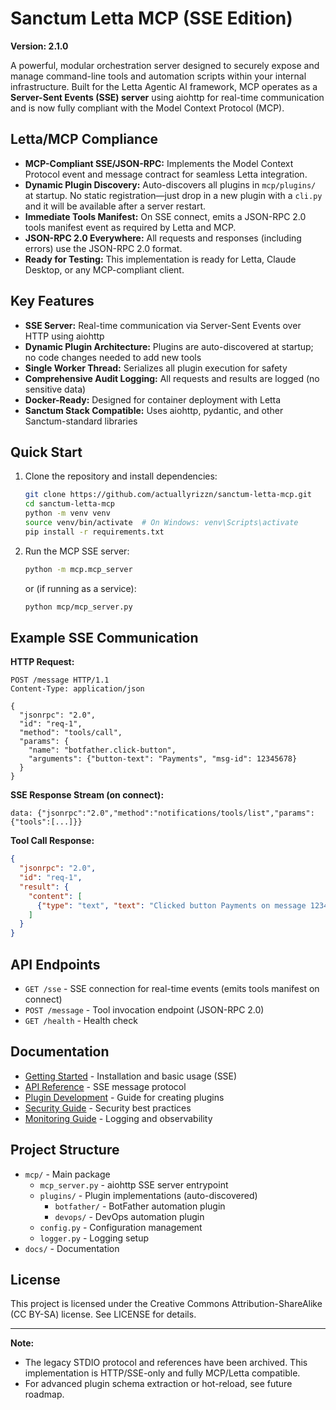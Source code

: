 # Sanctum Letta MCP (SSE Edition)

**Version: 2.1.0**

A powerful, modular orchestration server designed to securely expose and manage command-line tools and automation scripts within your internal infrastructure. Built for the Letta Agentic AI framework, MCP operates as a **Server-Sent Events (SSE) server** using aiohttp for real-time communication and is now fully compliant with the Model Context Protocol (MCP).

## Letta/MCP Compliance

- **MCP-Compliant SSE/JSON-RPC:** Implements the Model Context Protocol event and message contract for seamless Letta integration.
- **Dynamic Plugin Discovery:** Auto-discovers all plugins in `mcp/plugins/` at startup. No static registration—just drop in a new plugin with a `cli.py` and it will be available after a server restart.
- **Immediate Tools Manifest:** On SSE connect, emits a JSON-RPC 2.0 tools manifest event as required by Letta and MCP.
- **JSON-RPC 2.0 Everywhere:** All requests and responses (including errors) use the JSON-RPC 2.0 format.
- **Ready for Testing:** This implementation is ready for Letta, Claude Desktop, or any MCP-compliant client.

## Key Features

- **SSE Server:** Real-time communication via Server-Sent Events over HTTP using aiohttp
- **Dynamic Plugin Architecture:** Plugins are auto-discovered at startup; no code changes needed to add new tools
- **Single Worker Thread:** Serializes all plugin execution for safety
- **Comprehensive Audit Logging:** All requests and results are logged (no sensitive data)
- **Docker-Ready:** Designed for container deployment with Letta
- **Sanctum Stack Compatible:** Uses aiohttp, pydantic, and other Sanctum-standard libraries

## Quick Start

1. Clone the repository and install dependencies:
   ```bash
   git clone https://github.com/actuallyrizzn/sanctum-letta-mcp.git
   cd sanctum-letta-mcp
   python -m venv venv
   source venv/bin/activate  # On Windows: venv\Scripts\activate
   pip install -r requirements.txt
   ```

2. Run the MCP SSE server:
   ```bash
   python -m mcp.mcp_server
   ```
   or (if running as a service):
   ```bash
   python mcp/mcp_server.py
   ```

## Example SSE Communication

**HTTP Request:**
```http
POST /message HTTP/1.1
Content-Type: application/json

{
  "jsonrpc": "2.0",
  "id": "req-1",
  "method": "tools/call",
  "params": {
    "name": "botfather.click-button",
    "arguments": {"button-text": "Payments", "msg-id": 12345678}
  }
}
```

**SSE Response Stream (on connect):**
```
data: {"jsonrpc":"2.0","method":"notifications/tools/list","params":{"tools":[...]}}

```

**Tool Call Response:**
```json
{
  "jsonrpc": "2.0",
  "id": "req-1",
  "result": {
    "content": [
      {"type": "text", "text": "Clicked button Payments on message 12345678"}
    ]
  }
}
```

## API Endpoints

- `GET /sse` - SSE connection for real-time events (emits tools manifest on connect)
- `POST /message` - Tool invocation endpoint (JSON-RPC 2.0)
- `GET /health` - Health check

## Documentation

- [Getting Started](docs/getting-started.md) - Installation and basic usage (SSE)
- [API Reference](docs/api-reference.md) - SSE message protocol
- [Plugin Development](docs/plugin-development.md) - Guide for creating plugins
- [Security Guide](docs/security.md) - Security best practices
- [Monitoring Guide](docs/monitoring.md) - Logging and observability

## Project Structure

- `mcp/` - Main package
  - `mcp_server.py` - aiohttp SSE server entrypoint
  - `plugins/` - Plugin implementations (auto-discovered)
    - `botfather/` - BotFather automation plugin
    - `devops/` - DevOps automation plugin
  - `config.py` - Configuration management
  - `logger.py` - Logging setup
- `docs/` - Documentation

## License

This project is licensed under the Creative Commons Attribution-ShareAlike (CC BY-SA) license. See LICENSE for details.

---

**Note:**
- The legacy STDIO protocol and references have been archived. This implementation is HTTP/SSE-only and fully MCP/Letta compatible.
- For advanced plugin schema extraction or hot-reload, see future roadmap. 